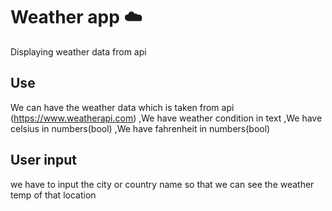 # Weather app :cloud:

Displaying weather data from api

## Use 
We can have the weather data which is taken from api (https://www.weatherapi.com)
,We have weather condition in text 
,We have celsius in numbers(bool)
,We have fahrenheit in numbers(bool)

## User input 
we have to input the city or country name 
so that we can see the weather temp of that location
